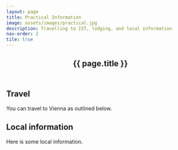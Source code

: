 ```yaml
---
layout: page
title: Practical Information
image: assets/images/practical.jpg
description: Travelling to IST, lodging, and local information
nav-order: 2
tile: true
---
```


<div id="main" class="alt">

<section id="one">

<div class="inner">
<header class="major">
<h1> {{ page.title }} </h1>
</header>


<h2>Travel</h2>

<p>
You can travel to Vienna as outlined below.
</p>

<h2>Local information</h2>
<p>
Here is some local information.
</p>

</div>
</section>

</div>
